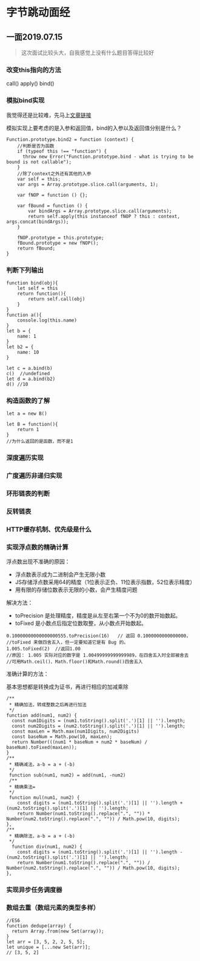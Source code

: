 # 字节跳动面经

## 一面2019.07.15

> 这次面试比较头大，自我感觉上没有什么题目答得比较好

### 改变this指向的方法

call() apply() bind()

### 模拟bind实现

我觉得还是比较难，先马上[文章链接](https://github.com/mqyqingfeng/Blog/issues/12)

模拟实现上要考虑的是入参和返回值，bind的入参以及返回值分别是什么？

```JS
Function.prototype.bind2 = function (context) {
    //判断是否为函数
    if (typeof this !== "function") {
      throw new Error("Function.prototype.bind - what is trying to be bound is not callable");
    }
    //除了context之外还有其他的入参
    var self = this;
    var args = Array.prototype.slice.call(arguments, 1);

    var fNOP = function () {};

    var fBound = function () {
        var bindArgs = Array.prototype.slice.call(arguments);
        return self.apply(this instanceof fNOP ? this : context, args.concat(bindArgs));
    }

    fNOP.prototype = this.prototype;
    fBound.prototype = new fNOP();
    return fBound;
}
```

### 判断下列输出

```JS
function bind(obj){
    let self = this
    return function(){
        return self.call(obj)
    }
}
function a(){
    console.log(this.name)
}
let b = {
    name: 1
}
let b2 = {
    name: 10
}

let c = a.bind(b)
c()  //undefined
let d = a.bind(b2)
d() //10
```

### 构造函数的了解

```JS
let a = new B()

let B = function(){
    return 1
}
//为什么返回的是函数，而不是1
```

### 深度遍历实现

### 广度遍历非递归实现

### 环形链表的判断

### 反转链表

### HTTP缓存机制、优先级是什么

### 实现浮点数的精确计算

浮点数出现不准确的原因：

* 浮点数表示成为二进制会产生无限小数
* JS存储浮点数采用64的精度（1位表示正负、11位表示指数，52位表示精度）
* 用有限的存储位数表示无限的小数，会产生精度问题

解决方法：

* toPrecision 是处理精度，精度是从左至右第一个不为0的数开始数起。
* toFixed 是小数点后指定位数取整，从小数点开始数起。

```JS
0.10000000000000000555.toPrecision(16)   // 返回 0.1000000000000000，
//toFixed 来做四舍五入，但一定要知道它是有 Bug 的。
1.005.toFixed(2)  //返回1.00
//原因： 1.005 实际对应的数字是 1.00499999999999989，在四舍五入时全部被舍去
//可用Math.ceil()、Math.floor()和Math.round()四舍五入
```

准确计算的方法：

基本思想都是转换成为证书，再进行相应的加减乘除

```JS
/**
 * 精确加法，转成整数之后再进行加法
 */
function add(num1, num2) {
  const num1Digits = (num1.toString().split('.')[1] || '').length;
  const num2Digits = (num2.toString().split('.')[1] || '').length;
  const maxLen = Math.max(num1Digits, num2Digits)
  const baseNum = Math.pow(10, maxLen);
  return Number(((num1 * baseNum + num2 * baseNum) / baseNum).toFixed(maxLen));
}
/**
 * 精确减法，a-b = a + (-b)
 */
 function sub(num1, num2) = add(num1, -num2)
 /**
 * 精确乘法=
 */
 function mul(num1, num2) {
    const digits = (num1.toString().split('.')[1] || '').length + (num2.toString().split('.')[1] || '').length;
    return Number(num1.toString().replace(".", "")) * Number(num2.toString().replace(".", "")) / Math.pow(10, digits);
},
/**
 * 精确除法，a-b = a + (-b)
 */
  function div(num1, num2) {
    const digits = (num1.toString().split('.')[1] || '').length - (num2.toString().split('.')[1] || '').length;
    return Number(num1.toString().replace(".", "")) / Number(num2.toString().replace(".", "")) / Math.pow(10, digits);
},
```

### 实现异步任务调度器

### 数组去重（数组元素的类型多样）

```JS
//ES6
function dedupe(array) {
  return Array.from(new Set(array));
}
let arr = [3, 5, 2, 2, 5, 5];
let unique = [...new Set(arr)];
// [3, 5, 2]
```
